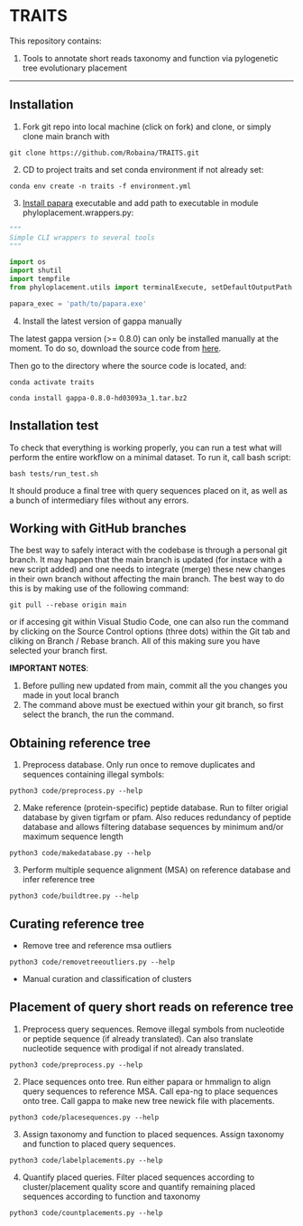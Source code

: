 # TRAITS

This repository contains:

1. Tools to annotate short reads taxonomy and function via pylogenetic tree evolutionary placement

---
## Installation
1. Fork git repo into local machine (click on fork) and clone, or simply clone main branch with
```
git clone https://github.com/Robaina/TRAITS.git
```
2. CD to project traits and set conda environment if not already set:
```
conda env create -n traits -f environment.yml
```
3. [Install papara](https://cme.h-its.org/exelixis/web/software/papara/index.html) executable and add path to executable in module phyloplacement.wrappers.py:
```python
"""
Simple CLI wrappers to several tools
"""

import os
import shutil
import tempfile
from phyloplacement.utils import terminalExecute, setDefaultOutputPath

papara_exec = 'path/to/papara.exe'
```

4. Install the latest version of gappa manually

The latest gappa version (>= 0.8.0) can only be installed manually at the moment. To do so, download the source code from [here](https://anaconda.org/bioconda/gappa/0.8.0/download/linux-64/gappa-0.8.0-hd03093a_1.tar.bz2).

Then go to the directory where the source code is located, and:

```
conda activate traits

conda install gappa-0.8.0-hd03093a_1.tar.bz2
```

## Installation test
To check that everything is working properly, you can run a test what will perform the entire workflow on a minimal dataset. To run it, call bash script:
```
bash tests/run_test.sh
```
It should produce a final tree with query sequences placed on it, as well as a bunch of intermediary files without any errors.

## Working with GitHub branches
The best way to safely interact with the codebase is through a personal git branch. It may happen that the main branch is updated (for instace with a new script added) and one needs to integrate (merge) these new changes in their own branch without affecting the main branch. The best way to do this is by making use of the following command:

```
git pull --rebase origin main
```

or if accesing git within Visual Studio Code, one can also run the command by clicking on the Source Control options (three dots) within the Git tab and cliking on Branch / Rebase branch. All of this making sure you have selected your branch first.

__IMPORTANT NOTES__: 

1. Before pulling new updated from main, commit all the you changes you made in yout local branch
2. The command above must be exectued within your git branch, so first select the branch, the run the command.


## Obtaining reference tree

1. Preprocess database. Only run once to remove duplicates and sequences containing illegal symbols:
```
python3 code/preprocess.py --help
```

2. Make reference (protein-specific) peptide database. Run to filter origial database by given tigrfam or pfam. Also reduces redundancy of peptide database and allows filtering database sequences by minimum and/or maximum sequence length
```
python3 code/makedatabase.py --help
```

3. Perform multiple sequence alignment (MSA) on reference database and infer reference tree
```
python3 code/buildtree.py --help
```
## Curating reference tree

* Remove tree and reference msa outliers
```
python3 code/removetreeoutliers.py --help
```
* Manual curation and classification of clusters

## Placement of query short reads on reference tree

1. Preprocess query sequences. Remove illegal symbols from nucleotide or peptide sequence (if already translated). Can also translate nucleotide sequence with prodigal if not already translated.
```
python3 code/preprocess.py --help
```
2. Place sequences onto tree. Run either papara or hmmalign to align query sequences to reference MSA. Call epa-ng to place sequences onto tree. Call gappa to make new tree newick file with placements.
```
python3 code/placesequences.py --help
```
3. Assign taxonomy and function to placed sequences. Assign taxonomy and function to placed query sequences.
```
python3 code/labelplacements.py --help
```
4. Quantify placed queries. Filter placed sequences according to cluster/placement quality score and quantify remaining placed sequences according to function and taxonomy
```
python3 code/countplacements.py --help
```




